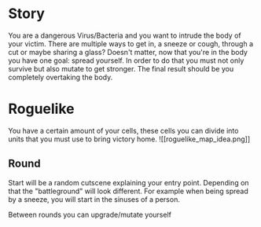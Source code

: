 # Story
You are a dangerous Virus/Bacteria and you want to intrude the body of your victim. There are multiple ways to get in, a sneeze or cough, through a cut or maybe sharing a glass? Doesn't matter, now that you're in the body you have one goal: spread yourself. In order to do that you must not only survive but also mutate to get stronger. The final result should be you completely overtaking the body.


# Roguelike
You have a certain amount of your cells, these cells you can divide into units that you must use to bring victory home.
![[roguelike_map_idea.png]]


## Round
Start will be a random cutscene explaining your entry point. Depending on that the "battleground" will look different. For example when being spread by a sneeze, you will start in the sinuses of a person.

Between rounds you can upgrade/mutate yourself